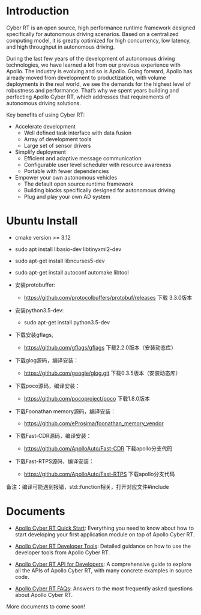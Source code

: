 # Introduction

Cyber RT is an open source, high performance runtime framework designed specifically for autonomous driving scenarios. Based on a centralized computing model, it is greatly optimized for high concurrency, low latency, and high throughput in autonomous driving.

During the last few years of the development of autonomous driving technologies, we have learned a lot from our previous experience with Apollo. The industry is evolving and so is Apollo. Going forward, Apollo has already moved from development to productization, with volume deployments in the real world, we see the demands for the highest level of robustness and performance. That’s why we spent years building and perfecting Apollo Cyber RT, which addresses that requirements of autonomous driving solutions.

Key benefits of using Cyber RT:

- Accelerate development
  + Well defined task interface with data fusion
  + Array of development tools
  + Large set of sensor drivers
- Simplify deployment
  + Efficient and adaptive message communication
  + Configurable user level scheduler with resource awareness
  + Portable with fewer dependencies
- Empower your own autonomous vehicles
  + The default open source runtime framework
  + Building blocks specifically designed for autonomous driving
  + Plug and play your own AD system

# Ubuntu Install
- cmake version >= 3.12
- sudo apt install libasio-dev libtinyxml2-dev
- sudo apt-get install libncurses5-dev
- sudo apt-get install autoconf automake libtool

- 安装protobuffer: 
  + https://github.com/protocolbuffers/protobuf/releases 下载 3.3.0版本

- 安装python3.5-dev:
  + sudo apt-get install python3.5-dev

- 下载安装gflags, 
  + https://github.com/gflags/gflags 下载2.2.0版本（安装动态库）

- 下载glog源码，编译安装：
  + https://github.com/google/glog.git 下载0.3.5版本（安装动态库）

- 下载poco源码，编译安装：
  + https://github.com/pocoproject/poco 下载1.8.0版本

- 下载Foonathan memory源码，编译安装：
  + https://github.com/eProsima/foonathan_memory_vendor

- 下载Fast-CDR源码，编译安装：
  + https://github.com/ApolloAuto/Fast-CDR 下载apollo分支代码

- 下载Fast-RTPS源码，编译安装：
  + https://github.com/ApolloAuto/Fast-RTPS 下载apollo分支代码

备注：编译可能遇到报错，std::function相关，打开对应文件#include <functional>

# Documents

* [Apollo Cyber RT Quick Start](https://github.com/ApolloAuto/apollo/tree/master/docs/cyber/CyberRT_Quick_Start.md): Everything you need to know about how to start developing your first application module on top of Apollo Cyber RT.

* [Apollo Cyber RT Developer Tools](https://github.com/ApolloAuto/apollo/tree/master/docs/cyber/CyberRT_Developer_Tools.md): Detailed guidance on how to use the developer tools from Apollo Cyber RT.

* [Apollo Cyber RT API for Developers](https://github.com/ApolloAuto/apollo/tree/master/docs/cyber/CyberRT_API_for_Developers.md): A comprehensive guide to explore all the APIs of Apollo Cyber RT, with many concrete examples in source code.

* [Apollo Cyber RT FAQs](https://github.com/ApolloAuto/apollo/tree/master/docs/FAQs/CyberRT_FAQs.md): Answers to the most frequently asked questions about Apollo Cyber RT.

More documents to come soon!
